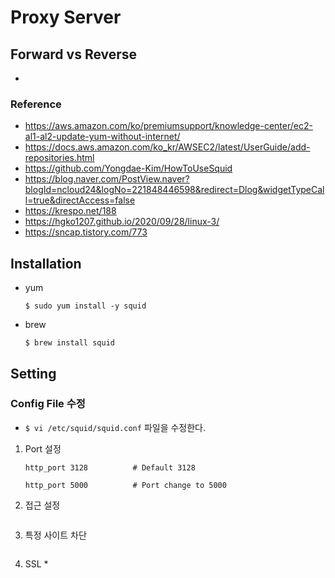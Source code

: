 # Proxy Server


## Forward vs Reverse
* 


### Reference
* https://aws.amazon.com/ko/premiumsupport/knowledge-center/ec2-al1-al2-update-yum-without-internet/
* https://docs.aws.amazon.com/ko_kr/AWSEC2/latest/UserGuide/add-repositories.html
* https://github.com/Yongdae-Kim/HowToUseSquid
* https://blog.naver.com/PostView.naver?blogId=ncloud24&logNo=221848446598&redirect=Dlog&widgetTypeCall=true&directAccess=false
* https://krespo.net/188
* https://hgko1207.github.io/2020/09/28/linux-3/
* https://sncap.tistory.com/773
 

## Installation

* yum
    ```
    $ sudo yum install -y squid
    ```

* brew
    ```
    $ brew install squid
    ```

## Setting
### __Config File 수정__
* ```$ vi /etc/squid/squid.conf``` 파일을 수정한다.
1. Port 설정
    ```
    http_port 3128          # Default 3128
    
    http_port 5000          # Port change to 5000
    ```


2. 접근 설정
    ```
    
    ```


3. 특정 사이트 차단
    ```

    ```


4. SSL
    * 


